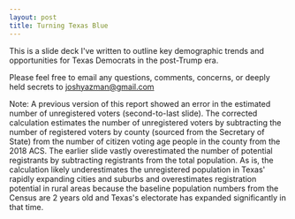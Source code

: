 ```yaml
---
layout: post
title: Turning Texas Blue
---
```


This is a slide deck I've written to outline key demographic trends and opportunities for Texas Democrats in the post-Trump era. 
<object data="images/pdf_files/TX Lay of the Land - POST 2020 UPDATE.pdf" width="900" height="500" type='application/pdf'/>

Please feel free to email any questions, comments, concerns, or deeply held secrets to joshyazman@gmail.com

Note: A previous version of this report showed an error in the estimated number of unregistered voters (second-to-last slide). The corrected calculation estimates the number of unregistered voters by subtracting the number of registered voters by county (sourced from the Secretary of State) from the number of citizen voting age people in the county from the 2018 ACS. The earlier slide vastly overestimated the number of potential registrants by subtracting registrants from the total population. As is, the calculation likely underestimates the unregistered population in Texas' rapidly expanding cities and suburbs and overestimates registration potential in rural areas because the baseline population numbers from the Census are 2 years old and Texas's electorate has expanded significantly in that time. 
